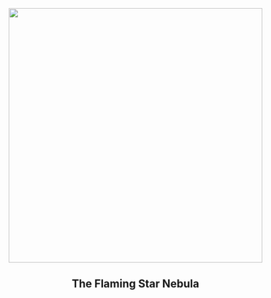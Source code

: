 
<p align="center"><img src="https://apod.nasa.gov/apod/image/2303/FlamingStarComet_Roell_1080.jpg" width="500" height="500"></p>
<h2 align="center"> The Flaming Star Nebula </h2>
